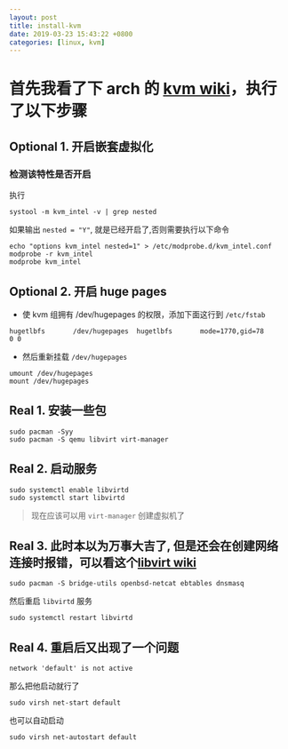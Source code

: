 ```yaml
---
layout: post
title: install-kvm
date: 2019-03-23 15:43:22 +0800
categories: [linux, kvm]
---
```


# 首先我看了下 arch 的 [kvm wiki](https://wiki.archlinux.org/index.php/KVM)，执行了以下步骤

## Optional 1. 开启嵌套虚拟化

### 检测该特性是否开启

执行 

```
systool -m kvm_intel -v | grep nested
```

如果输出 `nested = "Y"`, 就是已经开启了,否则需要执行以下命令

```shell
echo "options kvm_intel nested=1" > /etc/modprobe.d/kvm_intel.conf
modprobe -r kvm_intel
modprobe kvm_intel
```

## Optional 2. 开启 huge pages

- 使 kvm 组拥有 /dev/hugepages 的权限，添加下面这行到 `/etc/fstab`

```shell
hugetlbfs       /dev/hugepages  hugetlbfs       mode=1770,gid=78        0 0
```

- 然后重新挂载 `/dev/hugepages`

```shell
umount /dev/hugepages
mount /dev/hugepages
```

## Real 1. 安装一些包

```shell
sudo pacman -Syy
sudo pacman -S qemu libvirt virt-manager
```

## Real 2. 启动服务

```shell
sudo systemctl enable libvirtd
sudo systemctl start libvirtd
```

> 现在应该可以用 `virt-manager` 创建虚拟机了

## Real 3. 此时本以为万事大吉了, 但是还会在创建网络连接时报错，可以看这个[libvirt wiki](https://wiki.archlinux.org/index.php/libvirt)

```shell
sudo pacman -S bridge-utils openbsd-netcat ebtables dnsmasq
```

然后重启 `libvirtd` 服务

```shell
sudo systemctl restart libvirtd
```

## Real 4. 重启后又出现了一个问题 

```shell
network 'default' is not active
```

那么把他启动就行了


```shell
sudo virsh net-start default
```

也可以自动启动

```shell
sudo virsh net-autostart default
```
